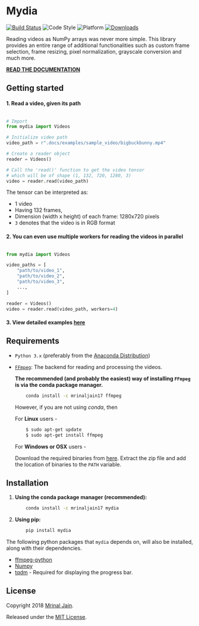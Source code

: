 # Mydia
[![Build Status](https://travis-ci.org/MrinalJain17/mydia.svg?branch=master)](https://travis-ci.org/MrinalJain17/mydia)
![Code Style](https://img.shields.io/badge/code%20style-black-black.svg)
![Platform](https://img.shields.io/badge/Platforms-linux--64,osx--64,win--64-orange.svg)
[![Downloads](https://pepy.tech/badge/mydia)](https://pepy.tech/project/mydia)

Reading videos as NumPy arrays was never more simple. This library provides an 
entire range of additional functionalities such as custom frame selection, frame 
resizing, pixel normalization, grayscale conversion and much more.

[**READ THE DOCUMENTATION**](https://mrinaljain17.github.io/mydia)

## Getting started

#### 1. Read a video, given its path

```python

# Import
from mydia import Videos

# Initialize video path
video_path = r".docs/examples/sample_video/bigbuckbunny.mp4"

# Create a reader object
reader = Videos()

# Call the 'read()' function to get the video tensor
# which will be of shape (1, 132, 720, 1280, 3)
video = reader.read(video_path)

```

The tensor can be interpreted as:

- 1 video
- Having 132 frames, 
- Dimension (width x height) of each frame: 1280x720 pixels
- `3` denotes that the video is in RGB format

#### 2. You can even use multiple workers for reading the videos in parallel

```python

from mydia import Videos

video_paths = [
    "path/to/video_1", 
    "path/to/video_2", 
    "path/to/video_3",
    ...,
]

reader = Videos()
video = reader.read(video_path, workers=4)

```

#### 3. View detailed examples [here](https://mrinaljain17.github.io/mydia/auto_examples/)

## Requirements

- `Python 3.x` (preferably from the [Anaconda Distribution](https://www.anaconda.com/download/))

- [`FFmpeg`](https://www.ffmpeg.org/): The backend for reading and processing 
  the videos.

  **The recommended (and probably the easiest) way of installing `FFmpeg` is 
  via the conda package manager.**

  ```bash
      conda install -c mrinaljain17 ffmpeg
  ```

  However, if you are not using *conda*, then
  
  For **Linux** users - 
  
  ```bash
      $ sudo apt-get update
      $ sudo apt-get install ffmpeg
  ```
  
  For **Windows or OSX** users - 
  
  Download the required binaries from [here](https://www.ffmpeg.org/download.html). 
  Extract the zip file and add the location of binaries to the `PATH` variable.

## Installation

1. **Using the conda package manager (recommended):**

    ```bash
        conda install -c mrinaljain17 mydia
    ```

2. **Using pip:**

    ```bash
        pip install mydia
    ```

The following python packages that `mydia` depends on, will also be 
installed, along with their dependencies.

- [ffmpeg-python](https://github.com/kkroening/ffmpeg-python)
- [Numpy](http://www.numpy.org/)
- [tqdm](https://pypi.python.org/pypi/tqdm#installation) - Required for 
  displaying the progress bar.

## License

Copyright 2018 [Mrinal Jain](https://mrinaljain17.github.io/).

Released under the [MIT License](https://mrinaljain17.github.io/license/).

